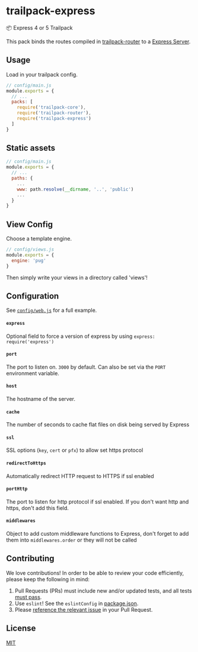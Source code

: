 # trailpack-express
:package: Express 4 or 5 Trailpack

This pack binds the routes compiled in [trailpack-router](https://github.com/trailsjs/trailpack-router)
to a [Express Server](http://expressjs.com/en/api.html). 

## Usage
Load in your trailpack config.

```js
// config/main.js
module.exports = {
  // ...
  packs: [
    require('trailpack-core'),
    require('trailpack-router'),
    require('trailpack-express')
  ]
}
```

## Static assets
```js
// config/main.js
module.exports = {
  // ...
  paths: {
    ...
    www: path.resolve(__dirname, '..', 'public')
    ...
  }
}
```

## View Config
Choose a template engine.

```js
// config/views.js
module.exports = {
  engine: 'pug'
}
```

Then simply write your views in a directory called 'views'!

## Configuration

See [`config/web.js`](https://github.com/trailsjs/trailpack-express/blob/master/archetype/config/web.js) for a full example.

#### `express`
Optional field to force a version of express by using `express: require('express')`

#### `port`
The port to listen on. `3000` by default. Can also be set via the `PORT` environment variable.

#### `host`
The hostname of the server.

#### `cache`
The number of seconds to cache flat files on disk being served by Express

#### `ssl`
SSL options (`key`, `cert` or `pfx`) to allow set https protocol

#### `redirectToHttps`
Automatically redirect HTTP request to HTTPS if ssl enabled

#### `portHttp`
The port to listen for http protocol if ssl enabled. If you don't want http and https, don't add this field.

#### `middlewares`
Object to add custom middleware functions to Express, don't forget to add them into `middlewares.order` or they will not be called

## Contributing
We love contributions! In order to be able to review your code efficiently,
please keep the following in mind:

1. Pull Requests (PRs) must include new and/or updated tests, and all tests [must pass](https://travis-ci.org/trailsjs/trailpack-express).
2. Use `eslint`! See the `eslintConfig` in [package.json](https://github.com/trailsjs/trailpack-express/blob/master/package.json).
3. Please [reference the relevant issue](https://github.com/blog/1506-closing-issues-via-pull-requests) in your Pull Request.

## License
[MIT](https://github.com/trailsjs/trailpack-express/blob/master/LICENSE)

